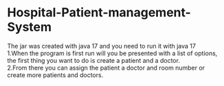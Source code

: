 # Hospital-Patient-management-System
The jar was created with java 17 and you need to run it with java 17 <br />
1.When the program is first run will you be presented with a list of options, the first thing you want to do is create a patient and a doctor. <br />
2.From there you can assign the patient a doctor and room number or create more patients and doctors.
